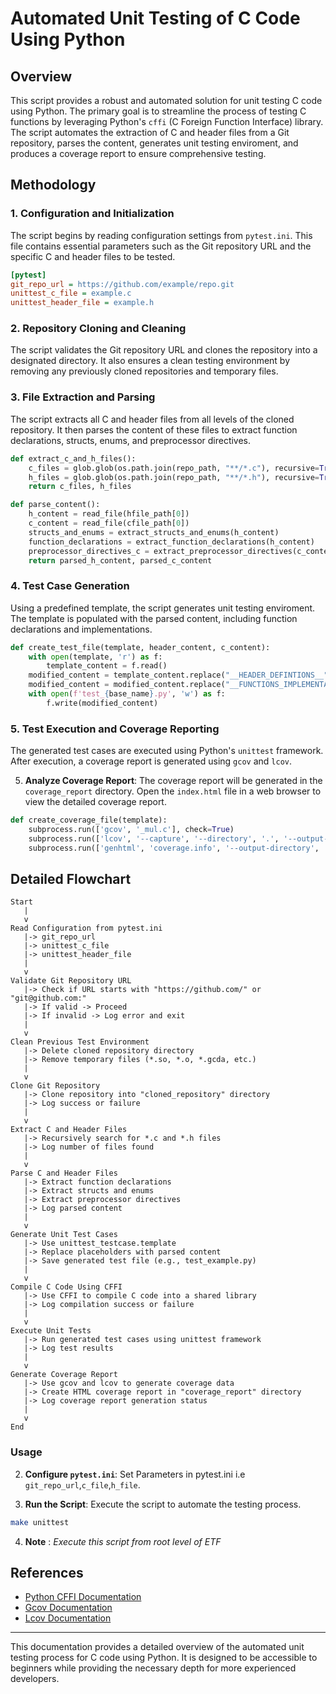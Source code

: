 # Automated Unit Testing of C Code Using Python

## Overview

This script provides a robust and automated solution for unit testing C code using Python. The primary goal is to streamline the process of testing C functions by leveraging Python's `cffi` (C Foreign Function Interface) library. The script automates the extraction of C and header files from a Git repository, parses the content, generates unit testing enviroment, and produces a coverage report to ensure comprehensive testing.

## Methodology

### 1. **Configuration and Initialization**

The script begins by reading configuration settings from  `pytest.ini`. This file contains essential parameters such as the Git repository URL and the specific C and header files to be tested.

```ini
[pytest]
git_repo_url = https://github.com/example/repo.git
unittest_c_file = example.c
unittest_header_file = example.h
```

### 2. **Repository Cloning and Cleaning**

The script validates the Git repository URL and clones the repository into a designated directory. It also ensures a clean testing environment by removing any previously cloned repositories and temporary files.

### 3. **File Extraction and Parsing**

The script extracts all C and header files from all levels of the cloned repository. It then parses the content of these files to extract function declarations, structs, enums, and preprocessor directives.

```python
def extract_c_and_h_files():
    c_files = glob.glob(os.path.join(repo_path, "**/*.c"), recursive=True)
    h_files = glob.glob(os.path.join(repo_path, "**/*.h"), recursive=True)
    return c_files, h_files

def parse_content():
    h_content = read_file(hfile_path[0])
    c_content = read_file(cfile_path[0])
    structs_and_enums = extract_structs_and_enums(h_content)
    function_declarations = extract_function_declarations(h_content)
    preprocessor_directives_c = extract_preprocessor_directives(c_content)
    return parsed_h_content, parsed_c_content
```

### 4. **Test Case Generation**

Using a predefined template, the script generates unit testing enviroment. The template is populated with the parsed content, including function declarations and implementations.

```python
def create_test_file(template, header_content, c_content):
    with open(template, 'r') as f:
        template_content = f.read()
    modified_content = template_content.replace("__HEADER_DEFINTIONS__", header_content)
    modified_content = modified_content.replace("__FUNCTIONS_IMPLEMENTATION__", c_content)
    with open(f'test_{base_name}.py', 'w') as f:
        f.write(modified_content)
```

### 5. **Test Execution and Coverage Reporting**

The generated test cases are executed using Python's `unittest` framework. After execution, a coverage report is generated using `gcov` and `lcov`.

5. **Analyze Coverage Report**: The coverage report will be generated in the `coverage_report` directory. Open the `index.html` file in a web browser to view the detailed coverage report.
```python
def create_coverage_file(template):
    subprocess.run(['gcov', '_mul.c'], check=True)
    subprocess.run(['lcov', '--capture', '--directory', '.', '--output-file', 'coverage.info'], check=True)
    subprocess.run(['genhtml', 'coverage.info', '--output-directory', 'coverage_report'], check=True)
```
## Detailed Flowchart

```plaintext
Start
   |
   v
Read Configuration from pytest.ini
   |-> git_repo_url
   |-> unittest_c_file
   |-> unittest_header_file
   |
   v
Validate Git Repository URL
   |-> Check if URL starts with "https://github.com/" or "git@github.com:"
   |-> If valid -> Proceed
   |-> If invalid -> Log error and exit
   |
   v
Clean Previous Test Environment
   |-> Delete cloned repository directory
   |-> Remove temporary files (*.so, *.o, *.gcda, etc.)
   |
   v
Clone Git Repository
   |-> Clone repository into "cloned_repository" directory
   |-> Log success or failure
   |
   v
Extract C and Header Files
   |-> Recursively search for *.c and *.h files
   |-> Log number of files found
   |
   v
Parse C and Header Files
   |-> Extract function declarations
   |-> Extract structs and enums
   |-> Extract preprocessor directives
   |-> Log parsed content
   |
   v
Generate Unit Test Cases
   |-> Use unittest_testcase.template
   |-> Replace placeholders with parsed content
   |-> Save generated test file (e.g., test_example.py)
   |
   v
Compile C Code Using CFFI
   |-> Use CFFI to compile C code into a shared library
   |-> Log compilation success or failure
   |
   v
Execute Unit Tests
   |-> Run generated test cases using unittest framework
   |-> Log test results
   |
   v
Generate Coverage Report
   |-> Use gcov and lcov to generate coverage data
   |-> Create HTML coverage report in "coverage_report" directory
   |-> Log coverage report generation status
   |
   v
End
```
### Usage


2. **Configure `pytest.ini`**: Set Parameters in pytest.ini i.e `git_repo_url`,`c_file`,`h_file`.


3. **Run the Script**: Execute the script to automate the testing process.
```bash
make unittest
```
4. **Note** : *Execute this script from root level of ETF*
## References

- [Python CFFI Documentation](https://cffi.readthedocs.io/en/latest/)
- [Gcov Documentation](https://gcc.gnu.org/onlinedocs/gcc/Gcov.html)
- [Lcov Documentation](https://linux.die.net/man/1/lcov)

---

This documentation provides a detailed overview of the automated unit testing process for C code using Python. It is designed to be accessible to beginners while providing the necessary depth for more experienced developers.
